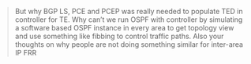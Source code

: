 > But why BGP LS, PCE and PCEP was really needed to populate TED in controller for TE. Why can’t we run OSPF with controller by simulating a software based OSPF instance in every area to get topology view and use something like fibbing to control traffic paths. Also your thoughts on why people are not doing something similar for inter-area IP FRR
